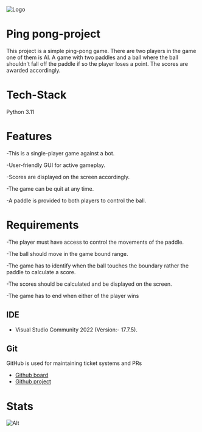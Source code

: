 ![Logo](https://www.vectorgraphit.com/wp-content/uploads/2014/11/pingpong-preview.jpg)
# Ping pong-project
This project is a simple ping-pong game.
There are two players in the game one of them is AI.
A game with two paddles and a ball where the ball shouldn't fall off the paddle if so the player loses a point.
The scores are awarded accordingly.

# Tech-Stack
Python 3.11

# Features
-This is a single-player game against a bot.

-User-friendly GUI for active gameplay.

-Scores are displayed on the screen accordingly.

-The game can be quit at any time.

-A paddle is provided to both players to control the ball.

# Requirements
-The player must have access to control the movements of the paddle.

-The ball should move in the game bound range.

-The game has to identify when the ball touches the boundary rather the paddle to calculate a score.

-The scores should be calculated and be displayed on the screen.

-The game has to end when either of the player wins


## IDE

 - Visual Studio Community 2022 (Version:- 17.7.5).

## Git

GitHub is used for maintaining ticket systems and PRs
- [Github board](https://github.com/Pradyumna2098/pingpong-project)
- [Github project](https://github.com/users/Pradyumna2098/projects/4)

# Stats
![Alt](https://repobeats.axiom.co/api/embed/b559d2e40001492d162da609caa0a9dcfd1b832c.svg "Repobeats analytics image")
